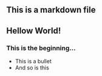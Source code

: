 ## This is a markdown file

## Hellow World!

### This is the beginning...

* This is a bullet
* And so is this
